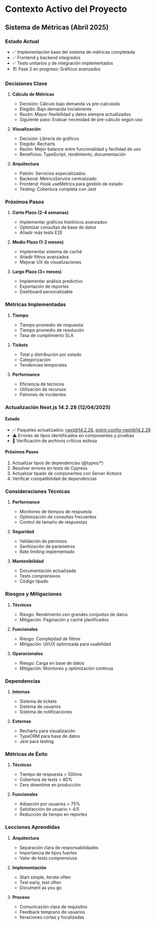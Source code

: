 # Contexto Activo del Proyecto

## Sistema de Métricas (Abril 2025)

### Estado Actual

- ✅ Implementación base del sistema de métricas completada
- ✅ Frontend y backend integrados
- ✅ Tests unitarios y de integración implementados
- 🏗️ Fase 2 en progreso: Gráficos avanzados

### Decisiones Clave

1. **Cálculo de Métricas**

   - Decisión: Cálculo bajo demanda vs pre-calculado
   - Elegido: Bajo demanda inicialmente
   - Razón: Mayor flexibilidad y datos siempre actualizados
   - Siguiente paso: Evaluar necesidad de pre-cálculo según uso

2. **Visualización**

   - Decisión: Librería de gráficos
   - Elegido: Recharts
   - Razón: Mejor balance entre funcionalidad y facilidad de uso
   - Beneficios: TypeScript, rendimiento, documentación

3. **Arquitectura**
   - Patrón: Servicios especializados
   - Backend: MetricsService centralizado
   - Frontend: Hook useMetrics para gestión de estado
   - Testing: Cobertura completa con Jest

### Próximos Pasos

1. **Corto Plazo (2-4 semanas)**

   - Implementar gráficos históricos avanzados
   - Optimizar consultas de base de datos
   - Añadir más tests E2E

2. **Medio Plazo (1-2 meses)**

   - Implementar sistema de caché
   - Añadir filtros avanzados
   - Mejorar UX de visualizaciones

3. **Largo Plazo (3+ meses)**
   - Implementar análisis predictivo
   - Exportación de reportes
   - Dashboard personalizable

### Métricas Implementadas

1. **Tiempo**

   - Tiempo promedio de respuesta
   - Tiempo promedio de resolución
   - Tasa de cumplimiento SLA

2. **Tickets**

   - Total y distribución por estado
   - Categorización
   - Tendencias temporales

3. **Performance**
   - Eficiencia de técnicos
   - Utilización de recursos
   - Patrones de incidentes

### Actualización Next.js 14.2.28 (12/04/2025)

#### Estado

- ✅ Paquetes actualizados: next@14.2.28, eslint-config-next@14.2.28
- ⚠️ Errores de tipos identificados en componentes y pruebas
- 🔄 Verificación de archivos críticos exitosa

#### Próximos Pasos

1. Actualizar tipos de dependencias (@types/\*)
2. Resolver errores en tests de Cypress
3. Actualizar tipado de componentes con Server Actions
4. Verificar compatibilidad de dependencias

### Consideraciones Técnicas

1. **Performance**

   - Monitoreo de tiempos de respuesta
   - Optimización de consultas frecuentes
   - Control de tamaño de respuestas

2. **Seguridad**

   - Validación de permisos
   - Sanitización de parámetros
   - Rate limiting implementado

3. **Mantenibilidad**
   - Documentación actualizada
   - Tests comprensivos
   - Código tipado

### Riesgos y Mitigaciones

1. **Técnicos**

   - Riesgo: Rendimiento con grandes conjuntos de datos
   - Mitigación: Paginación y caché planificados

2. **Funcionales**

   - Riesgo: Complejidad de filtros
   - Mitigación: UI/UX optimizada para usabilidad

3. **Operacionales**
   - Riesgo: Carga en base de datos
   - Mitigación: Monitoreo y optimización continua

### Dependencias

1. **Internas**

   - Sistema de tickets
   - Sistema de usuarios
   - Sistema de notificaciones

2. **Externas**
   - Recharts para visualización
   - TypeORM para base de datos
   - Jest para testing

### Métricas de Éxito

1. **Técnicas**

   - Tiempo de respuesta < 500ms
   - Cobertura de tests > 80%
   - Zero downtime en producción

2. **Funcionales**
   - Adopción por usuarios > 75%
   - Satisfacción de usuario > 4/5
   - Reducción de tiempo en reportes

### Lecciones Aprendidas

1. **Arquitectura**

   - Separación clara de responsabilidades
   - Importancia de tipos fuertes
   - Valor de tests comprensivos

2. **Implementación**

   - Start simple, iterate often
   - Test early, test often
   - Document as you go

3. **Proceso**
   - Comunicación clara de requisitos
   - Feedback temprano de usuarios
   - Iteraciones cortas y focalizadas
